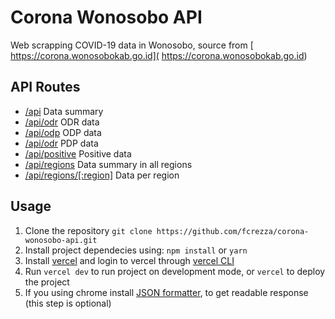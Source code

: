 # Corona Wonosobo API

Web scrapping COVID-19 data in Wonosobo, source from [ https://corona.wonosobokab.go.id]( https://corona.wonosobokab.go.id)


## API Routes
- [/api](https://coronawonosobo-api.fcrezza.com/api) Data summary
- [/api/odr](https://coronawonosobo-api.fcrezza.com/api/odr) ODR data
- [/api/odp](https://coronawonosobo-api.fcrezza.com/api/odp) ODP data
- [/api/odr](https://coronawonosobo-api.fcrezza.com/api/pdp) PDP data
- [/api/positive](https://coronawonosobo-api.fcrezza.com/api/odr) Positive data
- [/api/regions](https://coronawonosobo-api.fcrezza.com/api/regions) Data summary in all regions
- [/api/regions/[:region]](https://coronawonosobo-api.fcrezza.com/api/regions/garung) Data per region

## Usage

 1. Clone the repository
    ```git clone https://github.com/fcrezza/corona-wonosobo-api.git```
 2. Install project dependecies using:
    ```npm install``` or ```yarn```
 3. Install [vercel](https://vercel.com/download) and login to vercel through [vercel CLI](https://vercel.com/docs/cli#commands/login) 
 4. Run ```vercel dev``` to run project on development mode, or ```vercel``` to deploy the project
 5. If you using chrome install [JSON formatter](https://chrome.google.com/webstore/detail/bcjindcccaagfpapjjmafapmmgkkhgoa), to get readable response (this step is optional)
